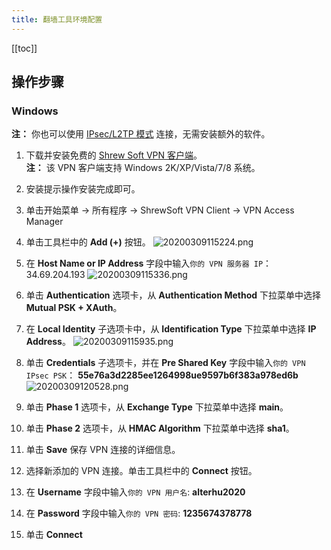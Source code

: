 ```yaml
---
title: 翻墙工具环境配置
---
```


<ClientOnly>
  <in-article-adsense
    ins-style="display:block; text-align:center;"
    data-ad-slot="7727965566"
  />
</ClientOnly>

[[toc]]

## 操作步骤

### Windows

**注：** 你也可以使用 [IPsec/L2TP 模式](clients-zh.md) 连接，无需安装额外的软件。

1. 下载并安装免费的 <a href="https://www.shrew.net/download/vpn" target="_blank">Shrew Soft VPN 客户端</a>。   
   **注：** 该 VPN 客户端支持 Windows 2K/XP/Vista/7/8 系统。
1. 安装提示操作安装完成即可。   
1. 单击开始菜单 -> 所有程序 -> ShrewSoft VPN Client -> VPN Access Manager
1. 单击工具栏中的 **Add (+)** 按钮。
![20200309115224.png](https://raw.githubusercontent.com/alterhu2020/StorageHub/master/img/20200309115224.png)
1. 在 **Host Name or IP Address** 字段中输入`你的 VPN 服务器 IP`： 34.69.204.193
![20200309115336.png](https://raw.githubusercontent.com/alterhu2020/StorageHub/master/img/20200309115336.png)

1. 单击 **Authentication** 选项卡，从 **Authentication Method** 下拉菜单中选择 **Mutual PSK + XAuth**。

1. 在 **Local Identity** 子选项卡中，从 **Identification Type** 下拉菜单中选择 **IP Address**。
![20200309115935.png](https://raw.githubusercontent.com/alterhu2020/StorageHub/master/img/20200309115935.png)
1. 单击 **Credentials** 子选项卡，并在 **Pre Shared Key** 字段中输入`你的 VPN IPsec PSK`： **55e76a3d2285ee1264998ue9597b6f383a978ed6b**
![20200309120528.png](https://raw.githubusercontent.com/alterhu2020/StorageHub/master/img/20200309120528.png)

1. 单击 **Phase 1** 选项卡，从 **Exchange Type** 下拉菜单中选择 **main**。
1. 单击 **Phase 2** 选项卡，从 **HMAC Algorithm** 下拉菜单中选择 **sha1**。
1. 单击 **Save** 保存 VPN 连接的详细信息。
1. 选择新添加的 VPN 连接。单击工具栏中的 **Connect** 按钮。
1. 在 **Username** 字段中输入`你的 VPN 用户名`: **alterhu2020**
1. 在 **Password** 字段中输入`你的 VPN 密码`: **1235674378778**
1. 单击 **Connect**